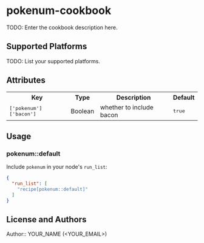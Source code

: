 # pokenum-cookbook

TODO: Enter the cookbook description here.

## Supported Platforms

TODO: List your supported platforms.

## Attributes

<table>
  <tr>
    <th>Key</th>
    <th>Type</th>
    <th>Description</th>
    <th>Default</th>
  </tr>
  <tr>
    <td><tt>['pokenum']['bacon']</tt></td>
    <td>Boolean</td>
    <td>whether to include bacon</td>
    <td><tt>true</tt></td>
  </tr>
</table>

## Usage

### pokenum::default

Include `pokenum` in your node's `run_list`:

```json
{
  "run_list": [
    "recipe[pokenum::default]"
  ]
}
```

## License and Authors

Author:: YOUR_NAME (<YOUR_EMAIL>)
